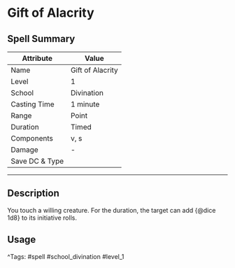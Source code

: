 # Gift of Alacrity

## Spell Summary

| Attribute        | Value                  |
|------------------|------------------------|
| Name             | Gift of Alacrity                 |
| Level            | 1                |
| School           | Divination          |
| Casting Time     | 1 minute              |
| Range            | Point            |
| Duration         | Timed             |
| Components       | v, s             |
| Damage           | -               |
| Save DC & Type   |              |

---

## Description

You touch a willing creature. For the duration, the target can add {@dice 1d8} to its initiative rolls.

## Usage


^Tags: #spell #school_divination #level_1